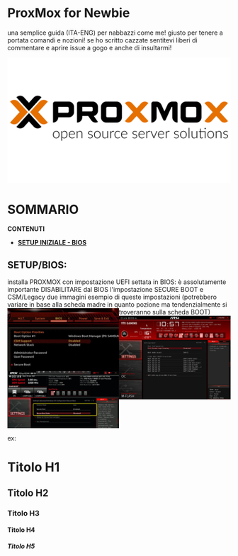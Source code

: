 # ProxMox for Newbie
 una semplice guida (ITA-ENG) per nabbazzi come me! giusto per tenere  a portata comandi e nozioni! se ho scritto cazzate sentitevi liberi di commentare e aprire issue a gogo e anche di insultarmi!

![logo](./images/proxmoxlogo.webp)

# SOMMARIO
**CONTENUTI**

- [**SETUP INIZIALE - BIOS**](#setupbios)


## SETUP/BIOS:
installa PROXMOX con impostazione UEFI settata in BIOS:
è assolutamente importante DISABILITARE  dal BIOS l'impostazione SECURE BOOT e CSM/Legacy
due immagini esempio di queste impostazioni (potrebbero variare in base alla scheda madre in quanto pozione ma tendenzialmente si troveranno sulla scheda BOOT)
 <img src="./images/CSM.png" alt="CSM" width=50% height="50%" img align="left">
 <img src="./images/UEFI.jpg" alt="UEFI" width=50% height="50%" img align="right">
 <img src="./images/SecureBoot.jpg" alt="SecureBoot" width=50% height="50%" img align="center">











ex:
# Titolo H1
## Titolo H2
### Titolo H3
#### Titolo H4
##### Titolo H5
